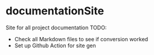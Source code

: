 # documentationSite
Site for all project documentation
TODO:
- Check all Markdown files to see if conversion worked
- Set up Github Action for site gen
